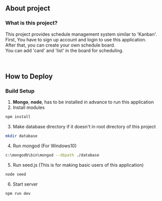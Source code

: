 ## About project

### What is this project?
This project provides schedule management system similar to 'Kanban'.</br>
First, You have to sign up account and login to use this application.</br>
After that, you can create your own schedule board.</br>
You can add 'card' and 'list' in the board for scheduling.

</br>

## How to Deploy

### Build Setup
1. **Mongo**, **node**, has to be installed in advance to run this application
2. Install modules
```bash
npm install
```
3. Make database directory if it doesn't in root directory of this project
```bash
mkdir database
```
4. Run mongod (For Windows10)
```bash
c:\mongodb\bin\mongod --dbpath ./database
```
5. Run seed.js (This is for making basic users of this application)
```bash
node seed
```
6. Start server
```bash
npm run dev
```
